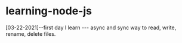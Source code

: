 # learning-node-js

[03-22-2021]--first day I learn --- async and sync way to read, write, rename, delete files.
